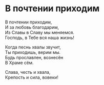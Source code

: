 # В почтении приходим
В почтении приходим,  
И за любовь благодарим,  
Из Славы в Славу мы меняемся.  
Господь, в Тебе вся наша жизнь!  
  
Когда песнь хвалы звучит,  
Ты приходишь, верим мы.  
Будь прославлен, вознесён  
В Храме сём.  
  
Слава, честь и хвала,  
Крепость и сила, вовеки!
